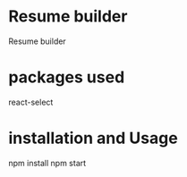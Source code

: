 # Resume builder

Resume builder

# packages used
 react-select

 # installation and Usage
 npm install
 npm start



